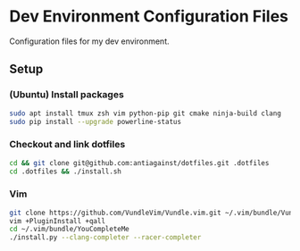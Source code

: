 Dev Environment Configuration Files
===================================

Configuration files for my dev environment.

Setup
-----

### (Ubuntu) Install packages

```bash
sudo apt install tmux zsh vim python-pip git cmake ninja-build clang
sudo pip install --upgrade powerline-status
```

### Checkout and link dotfiles

```bash
cd && git clone git@github.com:antiagainst/dotfiles.git .dotfiles
cd .dotfiles && ./install.sh
```

### Vim

```bash
git clone https://github.com/VundleVim/Vundle.vim.git ~/.vim/bundle/Vundle.vim
vim +PluginInstall +qall
cd ~/.vim/bundle/YouCompleteMe
./install.py --clang-completer --racer-completer
```
